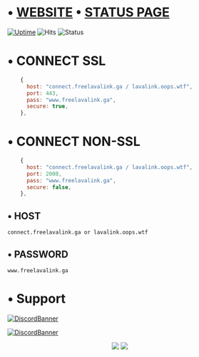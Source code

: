 # •   [WEBSITE](https://freelavalink.ga)   •   [STATUS PAGE](https://stats.uptimerobot.com/V21BmI2MKq/790568780) 

[![Uptime](https://img.shields.io/uptimerobot/ratio/m790568780-4b499cce7d2b8318146700a8?style=flat-square)](https://stats.uptimerobot.com/V21BmI2MKq/790568780)
![Hits](https://hits.seeyoufarm.com/api/count/incr/badge.svg?url=https%3A%2F%2Fgithub.com%2Fnischay876%2Fwww.freelavalink.ga&count_bg=%2379C83D&title_bg=%23555555&icon=&icon_color=%23E7E7E7&title=Repo+views&edge_flat=true)
![Status](https://img.shields.io/uptimerobot/status/m790568780-4b499cce7d2b8318146700a8?label=Server)

# •   CONNECT SSL
```javascript
    {
      host: "connect.freelavalink.ga / lavalink.oops.wtf",
      port: 443,
      pass: "www.freelavalink.ga",
      secure: true,
    },
```
# •   CONNECT NON-SSL
```javascript
    {
      host: "connect.freelavalink.ga / lavalink.oops.wtf",
      port: 2000,
      pass: "www.freelavalink.ga",
      secure: false,
    },
```

## •   HOST
```
connect.freelavalink.ga or lavalink.oops.wtf
```
## •   PASSWORD
```
www.freelavalink.ga
```
# •   Support
[![DiscordBanner](https://invidget.switchblade.xyz/aYBB9eXe2g)](https://discord.gg/aYBB9eXe2g)

[![DiscordBanner](https://discord-readme-badge.vercel.app/api?id=813561253175361558)](https://www.oggy.ga)

<p align="center"><img src="http://ForTheBadge.com/images/badges/built-with-love.svg">  <img src="http://ForTheBadge.com/images/badges/built-with-swag.svg"></a></p><p align="center">
